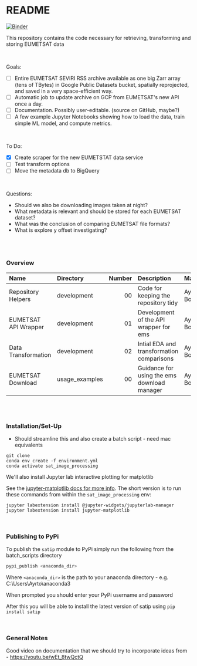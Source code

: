 # README

[![Binder](https://mybinder.org/badge_logo.svg)](https://mybinder.org/v2/gh/Future-Energy-Associates/satellite_image_processing/master?urlpath=lab)

This repository contains the code necessary for retrieving, transforming and storing EUMETSAT data

<br>

Goals:

- [ ] Entire EUMETSAT SEVIRI RSS archive available as one big Zarr array (tens of TBytes) in Google Public Datasets bucket, spatially reprojected, and saved in a very space-efficient way.
- [ ] Automatic job to update archive on GCP from EUMETSAT's new API once a day.
- [ ] Documentation.  Possibly user-editable.  (source on GitHub, maybe?)
- [ ] A few example Jupyter Notebooks showing how to load the data, train simple ML model, and compute metrics.

<br>

To Do:

- [x] Create scraper for the new EUMETSTAT data service
- [ ] Test transform options
- [ ] Move the metadata db to BigQuery

<br>

Questions:

* Should we also be downloading images taken at night?
* What metadata is relevant and should be stored for each EUMETSAT dataset?
* What was the conclusion of comparing EUMETSAT file formats?
* What is explore y offset investigating?

<br>
<br>

### Overview

| Name                 | Directory      |   Number | Description                                 | Maintainer   |
|:---------------------|:---------------|---------:|:--------------------------------------------|:-------------|
| Repository Helpers   | development    |       00 | Code for keeping the repository tidy        | Ayrton Bourn |
| EUMETSAT API Wrapper | development    |       01 | Development of the API wrapper for ems      | Ayrton Bourn |
| Data Transformation  | development    |       02 | Intial EDA and transformation comparisons   | Ayrton Bourn |
| EUMETSAT Download    | usage_examples |       00 | Guidance for using the ems download manager | Ayrton Bourn |

<br>
<br>

### Installation/Set-Up

* Should streamline this and also create a batch script - need mac equivalents

```
git clone
conda env create -f environment.yml
conda activate sat_image_processing
```

We'll also install Jupyter lab interactive plotting for matplotlib

See the [jupyter-matplotlib docs for more info](https://github.com/matplotlib/jupyter-matplotlib).  The short version is to run these commands from within the `sat_image_processing` env:

```
jupyter labextension install @jupyter-widgets/jupyterlab-manager
jupyter labextension install jupyter-matplotlib
```

<br>

### Publishing to PyPi

To publish the `satip` module to PyPi simply run the following from the batch_scripts directory

```bash
pypi_publish <anaconda_dir>
```

Where `<anaconda_dir>` is the path to your anaconda directory - e.g. C:\Users\Ayrto\anaconda3

When prompted you should enter your PyPi username and password

After this you will be able to install the latest version of satip using `pip install satip`

<br>

### General Notes

Good video on documentation that we should try to incorporate ideas from - https://youtu.be/wEt_8twQctQ

